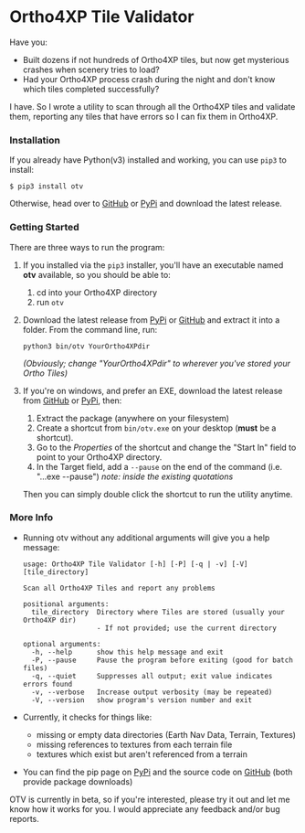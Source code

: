 Ortho4XP Tile Validator
=======================

Have you:

-   Built dozens if not hundreds of Ortho4XP tiles, but now get
    mysterious crashes when scenery tries to load?
-   Had your Ortho4XP process crash during the night and don\'t know
    which tiles completed successfully?

I have. So I wrote a utility to scan through all the Ortho4XP tiles and
validate them, reporting any tiles that have errors so I can fix them in
Ortho4XP.

### Installation

If you already have Python(v3) installed and working, you can use `pip3`
to install:

    $ pip3 install otv

Otherwise, head over to [GitHub](https://github.com/dyoung522/otv) or
[PyPi](https://pypi.python.org/pypi/otv) and download the latest
release.

### Getting Started

There are three ways to run the program:

1.  If you installed via the `pip3` installer, you\'ll have an
    executable named **otv** available, so you should be able to:
    1.  cd into your Ortho4XP directory
    2.  run `otv`
2.  Download the latest release from
    [PyPi](https://pypi.python.org/pypi/otv) or
    [GitHub](https://github.com/dyoung522/otv) and extract it into a
    folder. From the command line, run:

        python3 bin/otv YourOrtho4XPdir

    *(Obviously; change \"YourOrtho4XPdir\" to wherever you\'ve stored
    your Ortho Tiles)*

3.  If you\'re on windows, and prefer an EXE, download the latest
    release from [GitHub](https://github.com/dyoung522/otv) or 
    [PyPi](https://pypi.python.org/pypi/otv), then:

    1.  Extract the package (anywhere on your filesystem)
    2.  Create a shortcut from `bin/otv.exe` on your desktop
        (**must** be a shortcut).
    3.  Go to the *Properties* of the shortcut and change the \"Start
        In\" field to point to your Ortho4XP directory.
    4.  In the Target field, add a `--pause` on the end of the command
        (i.e. \"\...exe --pause\") *note: inside the existing quotations*

    Then you can simply double click the shortcut to run the utility
    anytime.

### More Info

-   Running otv without any additional arguments will give you a help
    message:

        usage: Ortho4XP Tile Validator [-h] [-P] [-q | -v] [-V] [tile_directory]

        Scan all Ortho4XP Tiles and report any problems

        positional arguments:
          tile_directory  Directory where Tiles are stored (usually your Ortho4XP dir)
                          - If not provided; use the current directory

        optional arguments:
          -h, --help      show this help message and exit
          -P, --pause     Pause the program before exiting (good for batch files)
          -q, --quiet     Suppresses all output; exit value indicates errors found
          -v, --verbose   Increase output verbosity (may be repeated)
          -V, --version   show program's version number and exit

-   Currently, it checks for things like:
    -   missing or empty data directories (Earth Nav Data, Terrain,
        Textures)
    -   missing references to textures from each terrain file
    -   textures which exist but aren\'t referenced from a terrain
-   You can find the pip page on
    [PyPi](https://pypi.python.org/pypi/otv) and the source code on
    [GitHub](https://github.com/dyoung522/otv) (both provide package
    downloads)

OTV is currently in beta, so if you\'re interested, please try it out
and let me know how it works for you. I would appreciate any feedback
and/or bug reports.
